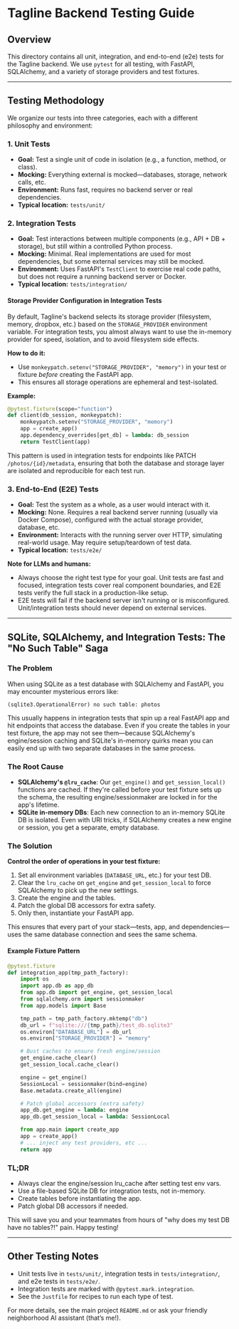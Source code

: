 # Tagline Backend Testing Guide

## Overview

This directory contains all unit, integration, and end-to-end (e2e) tests for the Tagline backend. We use `pytest` for all testing, with FastAPI, SQLAlchemy, and a variety of storage providers and test fixtures.

---

## Testing Methodology

We organize our tests into three categories, each with a different philosophy and environment:

### 1. Unit Tests
- **Goal:** Test a single unit of code in isolation (e.g., a function, method, or class).
- **Mocking:** Everything external is mocked—databases, storage, network calls, etc.
- **Environment:** Runs fast, requires no backend server or real dependencies.
- **Typical location:** `tests/unit/`

### 2. Integration Tests
- **Goal:** Test interactions between multiple components (e.g., API + DB + storage), but still within a controlled Python process.
- **Mocking:** Minimal. Real implementations are used for most dependencies, but some external services may still be mocked.
- **Environment:** Uses FastAPI's `TestClient` to exercise real code paths, but does not require a running backend server or Docker.
- **Typical location:** `tests/integration/`

#### Storage Provider Configuration in Integration Tests

By default, Tagline's backend selects its storage provider (filesystem, memory, dropbox, etc.) based on the `STORAGE_PROVIDER` environment variable. For integration tests, you almost always want to use the in-memory provider for speed, isolation, and to avoid filesystem side effects.

**How to do it:**
- Use `monkeypatch.setenv("STORAGE_PROVIDER", "memory")` in your test or fixture _before_ creating the FastAPI app.
- This ensures all storage operations are ephemeral and test-isolated.

**Example:**
```python
@pytest.fixture(scope="function")
def client(db_session, monkeypatch):
    monkeypatch.setenv("STORAGE_PROVIDER", "memory")
    app = create_app()
    app.dependency_overrides[get_db] = lambda: db_session
    return TestClient(app)
```
This pattern is used in integration tests for endpoints like PATCH `/photos/{id}/metadata`, ensuring that both the database and storage layer are isolated and reproducible for each test run.

### 3. End-to-End (E2E) Tests
- **Goal:** Test the system as a whole, as a user would interact with it.
- **Mocking:** None. Requires a real backend server running (usually via Docker Compose), configured with the actual storage provider, database, etc.
- **Environment:** Interacts with the running server over HTTP, simulating real-world usage. May require setup/teardown of test data.
- **Typical location:** `tests/e2e/`

**Note for LLMs and humans:**
- Always choose the right test type for your goal. Unit tests are fast and focused, integration tests cover real component boundaries, and E2E tests verify the full stack in a production-like setup.
- E2E tests will fail if the backend server isn't running or is misconfigured. Unit/integration tests should never depend on external services.

---

## SQLite, SQLAlchemy, and Integration Tests: The "No Such Table" Saga

### The Problem

When using SQLite as a test database with SQLAlchemy and FastAPI, you may encounter mysterious errors like:

```
(sqlite3.OperationalError) no such table: photos
```

This usually happens in integration tests that spin up a real FastAPI app and hit endpoints that access the database. Even if you create the tables in your test fixture, the app may not see them—because SQLAlchemy's engine/session caching and SQLite's in-memory quirks mean you can easily end up with two separate databases in the same process.

### The Root Cause

- **SQLAlchemy's `@lru_cache`**: Our `get_engine()` and `get_session_local()` functions are cached. If they're called before your test fixture sets up the schema, the resulting engine/sessionmaker are locked in for the app's lifetime.
- **SQLite in-memory DBs**: Each new connection to an in-memory SQLite DB is isolated. Even with URI tricks, if SQLAlchemy creates a new engine or session, you get a separate, empty database.

### The Solution

**Control the order of operations in your test fixture:**

1. Set all environment variables (`DATABASE_URL`, etc.) for your test DB.
2. Clear the `lru_cache` on `get_engine` and `get_session_local` to force SQLAlchemy to pick up the new settings.
3. Create the engine and the tables.
4. Patch the global DB accessors for extra safety.
5. Only then, instantiate your FastAPI app.

This ensures that every part of your stack—tests, app, and dependencies—uses the same database connection and sees the same schema.

#### Example Fixture Pattern

```python
@pytest.fixture
def integration_app(tmp_path_factory):
    import os
    import app.db as app_db
    from app.db import get_engine, get_session_local
    from sqlalchemy.orm import sessionmaker
    from app.models import Base

    tmp_path = tmp_path_factory.mktemp("db")
    db_url = f"sqlite:///{tmp_path}/test_db.sqlite3"
    os.environ["DATABASE_URL"] = db_url
    os.environ["STORAGE_PROVIDER"] = "memory"

    # Bust caches to ensure fresh engine/session
    get_engine.cache_clear()
    get_session_local.cache_clear()

    engine = get_engine()
    SessionLocal = sessionmaker(bind=engine)
    Base.metadata.create_all(engine)

    # Patch global accessors (extra safety)
    app_db.get_engine = lambda: engine
    app_db.get_session_local = lambda: SessionLocal

    from app.main import create_app
    app = create_app()
    # ... inject any test providers, etc ...
    return app
```

### TL;DR
- Always clear the engine/session lru_cache after setting test env vars.
- Use a file-based SQLite DB for integration tests, not in-memory.
- Create tables before instantiating the app.
- Patch global DB accessors if needed.

This will save you and your teammates from hours of "why does my test DB have no tables?!" pain. Happy testing!

---

## Other Testing Notes

- Unit tests live in `tests/unit/`, integration tests in `tests/integration/`, and e2e tests in `tests/e2e/`.
- Integration tests are marked with `@pytest.mark.integration`.
- See the `Justfile` for recipes to run each type of test.

For more details, see the main project `README.md` or ask your friendly neighborhood AI assistant (that’s me!).
